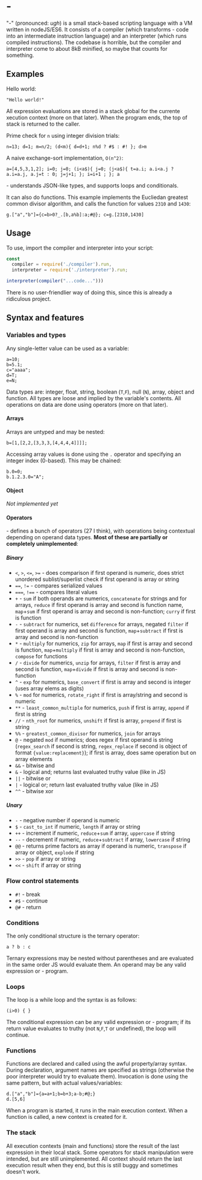# -

"-" (pronounced: *ugh*) is a small stack-based scripting language with a VM written in nodeJS/ES6. It consists of a compiler (which transforms - code into an intermediate instruction language) and an interpreter (which runs compiled instructions). The codebase is horrible, but the compiler and interpreter come to about 8kB minified, so maybe that counts for something.

## Examples

Hello world:
```
"Hello world!"
```
All expression evaluations are stored in a stack global for the currente xecution context (more on that later). When the program ends, the top of stack is returned to the caller.

Prime check for `n` using integer division trials:
```
n=13; d=1; m=n/2; (d<m){ d=d+1; n%d ? #$ : #! }; d>m
```

A naive exchange-sort implementation, `O(n^2)`:
```
a=[4,5,3,1,2]; i=0; j=0; (i<a$){ j=0; (j<a$){ t=a.i; a.i<a.j ? a.i=a.j, a.j=t : 0; j=j+1; }; i=i+1 ; }; a
```

\- understands JSON-like types, and supports loops and conditionals.

It can also do functions. This example implements the Eucliedan greatest common divisor algorithm, and calls the function for values `2310` and `1430`:
```
g.["a","b"]={c=b>0?_.[b,a%b]:a;#@}; c=g.[2310,1430]
```

## Usage

To use, import the compiler and interpreter into your script:

```js
const
  compiler = require('./compiler').run,
  interpreter = require('./interpreter').run;

interpreter(compiler("...code...")))
```

There is no user-friendlier way of doing this, since this is already a ridiculous project.

## Syntax and features

### Variables and types

Any single-letter value can be used as a variable:
```
a=10;
b=5.1;
c="aaaa";
d=T;
e=N;
```

Data types are: integer, float, string, boolean (`T`,`F`), null (`N`), array, object and function. All types are loose and implied by the variable's contents. All operations on data are done using operators (more on that later).

#### Arrays

Arrays are untyped and may be nested:

```
b=[1,[2,2,[3,3,3,[4,4,4,4]]]];
```

Accessing array values is done using the `.` operator and specifying an integer index (0-based). This may be chained:
```
b.0=0;
b.1.2.3.0="A";
```

#### Object

*Not implemented yet*

#### Operators

\- defines a bunch of operators (27 I think), with operations being contextual depending on operand data types. **Most of these are partially or completely unimplemented**:

##### Binary

- `<`, `>`, `<=`, `>=` - does comparison if first operand is numeric, does strict unordered sublist/superlist check if first operand is array or string
- `==`, `!=` - compares serialized values
- `===`, `!==` - compares literal values
- `+` - `sum` if both operands are numerics, `concatenate` for strings and for arrays, `reduce` if first operand is array and second is function name, `map`+`sum` if first operand is array and second is non-function; `curry` if first is function
- `-` - `subtract` for numerics, set `difference` for arrays, negated `filter` if first operand is array and second is function, `map`+`subtract` if first is array and second is non-function
- `*` - `multiply` for numerics, `zip` for arrays, `map` if first is array and second is function, `map`+`multiply` if first is array and second is non-function, `compose` for functions
- `/` - `divide` for numerics, `unzip` for arrays, `filter` if first is array and second is function, `map`+`divide` if first is array and second is non-function
- `^` - `exp` for numerics, `base_convert` if first is array and second is integer (uses array elems as digits)
- `%` - `mod` for numerics, `rotate_right` if first is array/string and second is numeric
- `**` - `least_common_multiple` for numerics, `push` if first is array, `append` if first is string
- `//` - `nth_root` for numerics, `unshift` if first is array, `prepend` if first is string
- `%%` - `greatest_common_divisor` for numerics, `join` for arrays
- `@` - negated `mod` if numerics; does regex if first operand is string (`regex_search` if second is string, `regex_replace` if second is object of format `{value:replacement}`); if first is array, does same operation but on array elements
- `&&` - bitwise and
- `&` - logical and; returns last evaluated truthy value (like in JS)
- `||` - bitwise or
- `|` - logical or; return last evaluated truthy value (like in JS)
- `^^` - bitwise xor

##### Unary

- `-` - negative number if operand is numeric
- `$` - `cast_to_int` if numeric, `length` if array or string
- `++` - increment if numeric, `reduce`+`sum` if array, `uppercase` if string
- `--` - decrement if numeric, `reduce`+`subtract` if array, `lowercase` if string
- `@@` - returns prime factors as array if operand is numeric, `transpose` if array or object, `explode` if string
- `>>` - `pop` if array or string
- `<<` - `shift` if array or string


### Flow control statements

- `#!` - break
- `#$` - continue
- `@#` - return

### Conditions

The only conditional structure is the ternary operator:
```
a ? b : c
```
Ternary expressions may be nested without parentheses and are evaluated in the same order JS would evaluate them. An operand may be any valid expression or - program.

### Loops

The loop is a while loop and the syntax is as follows:

```
(i>0) { }
```

The conditional expression can be any valid expression or - program; if its return value evaluates to truthy (not `N`,`F`,`T` or undefined), the loop will continue.

### Functions

Functions are declared and called using the awful property/array syntax. During declaration, argument names are specified as strings (otherwise the poor interpreter would try to evaluate them). Invocation is done using the same pattern, but with actual values/variables:

```
d.["a","b"]={a=a+1;b=b+3;a-b;#@;}
d.[5,6]
```

When a program is started, it runs in the main execution context. When a function is called, a new context is created for it.

### The stack

All execution contexts (main and functions) store the result of the last expression in their local stack. Some operators for stack manipulation were intended, but are still unimplemented. All context should return the last execution result when they end, but this is still buggy and sometimes doesn't work.
